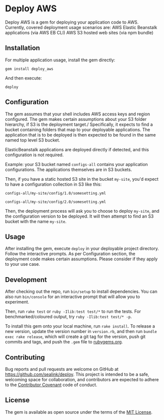 # Deploy AWS

Deploy AWS is a gem for deploying your application code to AWS.
Currently, covered deployment usage scenarios are:
    AWS Elastic Beanstalk applications (via AWS EB CLI)
    AWS S3 hosted web sites (via npm bundle)

## Installation

For multiple application usage, install the gem directly:

```shell
gem install deploy_aws
```

And then execute:

```shell
deploy
```

## Configuration

The gem assumes that your shell includes AWS access keys and region configured.
The gem makes certain assumptions about your S3 folder hierarchy, if S3 is the
deployment target./
Specifically, it expects to find a bucket containing folders that map to your deployable applications.
The application that is to be deployed is then expected to be found in the same named top level S3 bucket.

ElasticBeanstalk applications are deployed directly if detected, and this
configuration is not required.

Example: your S3 bucket named `configs-all` contains your application configurations.
The applications themselves are in S3 buckets.

Then, if you have a static hosted S3 site in the bucket `my-site`,
you'd expect to have a configuration collection in S3 like this:

`configs-all/my-site/config/1.0/somesetting.yml`

`configs-all/my-site/config/2.0/somesetting.yml`

Then, the deployment process will ask you to choose to deploy `my-site`, and the configuration version to be deployed. It will then attempt to find an S3 bucket with the name `my-site`.

## Usage

After installing the gem, execute `deploy` in your deployable project directory.
Follow the interactive prompts.
As per Configuration section, the deployment code makes certain assumptions.
Please consider if they apply to your use case.

## Development

After checking out the repo, run `bin/setup` to install dependencies. You can also run `bin/console` for an interactive prompt that will allow you to experiment.

Then, run `rake test` or `ruby -Ilib:test test/*` to run the tests. For benchmarked/coloured output, try `ruby -Ilib:test test/* -p`.

To install this gem onto your local machine, run `rake install`. To release a new version, update the version number in `version.rb`, and then run `bundle exec rake release`, which will create a git tag for the version, push git commits and tags, and push the `.gem` file to [rubygems.org](https://rubygems.org).

## Contributing

Bug reports and pull requests are welcome on GitHub at https://github.com/sealink/deploy. This project is intended to be a safe, welcoming space for collaboration, and contributors are expected to adhere to the [Contributor Covenant](contributor-covenant.org) code of conduct.


## License

The gem is available as open source under the terms of the [MIT License](http://opensource.org/licenses/MIT).
